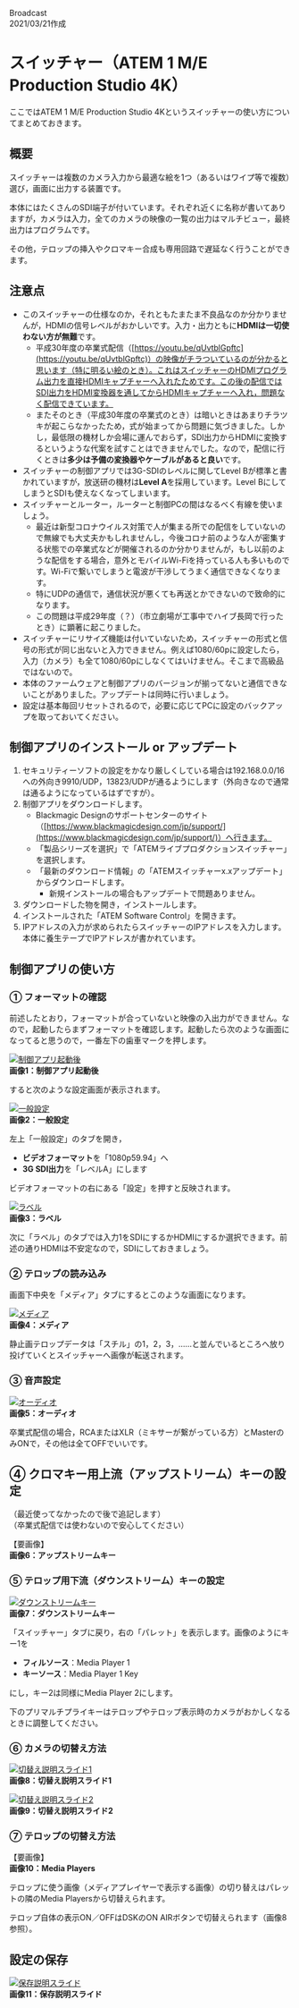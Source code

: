 Broadcast  
2021/03/21作成

# スイッチャー（ATEM 1 M/E Production Studio 4K）

ここではATEM 1 M/E Production Studio 4Kというスイッチャーの使い方についてまとめておきます。


## 概要

スイッチャーは複数のカメラ入力から最適な絵を1つ（あるいはワイプ等で複数）選び，画面に出力する装置です。

本体にはたくさんのSDI端子が付いています。それぞれ近くに名称が書いてありますが，カメラは入力，全てのカメラの映像の一覧の出力はマルチビュー，最終出力はプログラムです。

その他，テロップの挿入やクロマキー合成も専用回路で遅延なく行うことができます。


## 注意点

- このスイッチャーの仕様なのか，それともたまたま不良品なのか分かりませんが，HDMIの信号レベルがおかしいです。入力・出力ともに**HDMIは一切使わない方が無難**です。
	- 平成30年度の卒業式配信（[https://youtu.be/qUvtblGpftc](https://youtu.be/qUvtblGpftc)）の映像がチラついているのが分かると思います（特に明るい絵のとき）。これはスイッチャーのHDMIプログラム出力を直接HDMIキャプチャーへ入れたためです。この後の配信ではSDI出力をHDMI変換器を通してからHDMIキャプチャーへ入れ，問題なく配信できています。
	- またそのとき（平成30年度の卒業式のとき）は暗いときはあまりチラツキが起こらなかったため，式が始まってから問題に気づきました。しかし，最低限の機材しか会場に運んでおらず，SDI出力からHDMIに変換するというような代案を試すことはできませんでした。なので，配信に行くときは**多少は予備の変換器やケーブルがあると良い**です。
- スイッチャーの制御アプリでは3G-SDIのレベルに関してLevel Bが標準と書かれていますが，放送研の機材は**Level A**を採用しています。Level BにしてしまうとSDIも使えなくなってしまいます。
- スイッチャーとルーター，ルーターと制御PCの間はなるべく有線を使いましょう。
	- 最近は新型コロナウイルス対策で人が集まる所での配信をしていないので無線でも大丈夫かもしれませんし，今後コロナ前のような人が密集する状態での卒業式などが開催されるのか分かりませんが，もし以前のような配信をする場合，意外とモバイルWi-Fiを持っている人も多いものです。Wi-Fiで繋いでしまうと電波が干渉してうまく通信できなくなります。
	- 特にUDPの通信で，通信状況が悪くても再送とかできないので致命的になります。
	- この問題は平成29年度（？）（市立劇場が工事中でハイブ長岡で行ったとき）に顕著に起こりました。
- スイッチャーにリサイズ機能は付いていないため，スイッチャーの形式と信号の形式が同じ出ないと入力できません。例えば1080/60pに設定したら，入力（カメラ）も全て1080/60pにしなくてはいけません。そこまで高級品ではないので。
- 本体のファームウェアと制御アプリのバージョンが揃ってないと通信できないことがありました。アップデートは同時に行いましょう。
- 設定は基本毎回リセットされるので，必要に応じてPCに設定のバックアップを取っておいてください。


## 制御アプリのインストール or アップデート

1. セキュリティーソフトの設定をかなり厳しくしている場合は192.168.0.0/16への外向き9910/UDP，13823/UDPが通るようにします（外向きなので通常は通るようになっているはずですが）。
1. 制御アプリをダウンロードします。
	- Blackmagic Designのサポートセンターのサイト（[https://www.blackmagicdesign.com/jp/support/](https://www.blackmagicdesign.com/jp/support/)）へ行きます。
	- 「製品シリーズを選択」で「ATEMライブプロダクションスイッチャー」を選択します。
	- 「最新のダウンロード情報」の「ATEMスイッチャーx.xアップデート」からダウンロードします。
		- 新規インストールの場合もアップデートで問題ありません。
1. ダウンロードした物を開き，インストールします。
1. インストールされた「ATEM Software Control」を開きます。
1. IPアドレスの入力が求められたらスイッチャーのIPアドレスを入力します。本体に養生テープでIPアドレスが書かれています。


## 制御アプリの使い方

### ① フォーマットの確認

前述したとおり，フォーマットが合っていないと映像の入出力ができません。なので，起動したらまずフォーマットを確認します。起動したら次のような画面になってると思うので，一番左下の歯車マークを押します。

[![](./image/ATEM01.webp "制御アプリ起動後")](./image/ATEM01.webp)  
**画像1：制御アプリ起動後**

すると次のような設定画面が表示されます。

[![](./image/ATEM02.webp "一般設定")](./image/ATEM02.webp)  
**画像2：一般設定**

左上「一般設定」のタブを開き，

- **ビデオフォーマット**を「1080p59.94」へ
- **3G SDI出力**を「レベルA」にします

ビデオフォーマットの右にある「設定」を押すと反映されます。

[![](./image/ATEM03.webp "ラベル")](./image/ATEM03.webp)  
**画像3：ラベル**

次に「ラベル」のタブでは入力1をSDIにするかHDMIにするか選択できます。前述の通りHDMIは不安定なので，SDIにしておきましょう。


### ② テロップの読み込み

画面下中央を「メディア」タブにするとこのような画面になります。

[![](./image/ATEM04.webp "メディア")](./image/ATEM04.webp)  
**画像4：メディア**

静止画テロップデータは「スチル」の1，2，3，……と並んでいるところへ放り投げていくとスイッチャーへ画像が転送されます。


### ③ 音声設定

[![](./image/ATEM05.webp "オーディオ")](./image/ATEM05.webp)  
**画像5：オーディオ**

卒業式配信の場合，RCAまたはXLR（ミキサーが繋がっている方）とMasterのみONで，その他は全てOFFでいいです。


## ④ クロマキー用上流（アップストリーム）キーの設定

（最近使ってなかったので後で追記します）  
（卒業式配信では使わないので安心してください）

【要画像】  
**画像6：アップストリームキー**


### ⑤ テロップ用下流（ダウンストリーム）キーの設定

[![](./image/ATEM07.webp "ダウンストリームキー")](./image/ATEM07.webp)  
**画像7：ダウンストリームキー**

「スイッチャー」タブに戻り，右の「パレット」を表示します。画像のようにキー1を

- **フィルソース**：Media Player 1
- **キーソース**：Media Player 1 Key

にし，キー2は同様にMedia Player 2にします。

下のプリマルチプライキーはテロップやテロップ表示時のカメラがおかしくなるときに調整してください。


### ⑥ カメラの切替え方法

[![](./image/ATEM08.webp "切替え説明スライド1")](./image/ATEM08.webp)  
**画像8：切替え説明スライド1**

[![](./image/ATEM09.webp "切替え説明スライド2")](./image/ATEM09.webp)  
**画像9：切替え説明スライド2**


### ⑦ テロップの切替え方法

【要画像】  
**画像10：Media Players**

テロップに使う画像（メディアプレイヤーで表示する画像）の切り替えはパレットの隣のMedia Playersから切替えられます。

テロップ自体の表示ON／OFFはDSKのON AIRボタンで切替えられます（画像8参照）。


## 設定の保存

[![](./image/ATEM11.webp "保存説明スライド")](./image/ATEM11.webp)  
**画像11：保存説明スライド**


